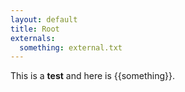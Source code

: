 ```yaml
---
layout: default
title: Root
externals:
  something: external.txt
---
```


This is a **test** and here is {{something}}.
